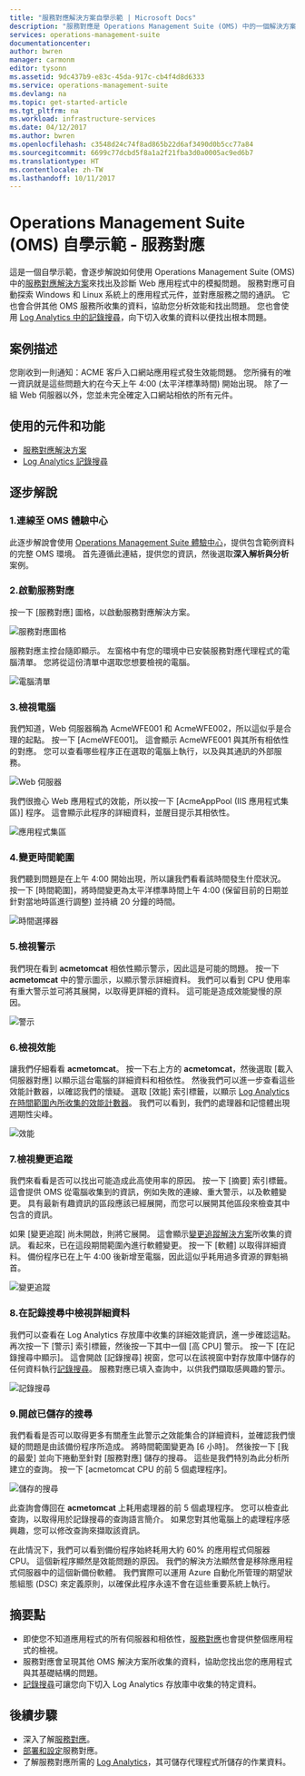 ```yaml
---
title: "服務對應解決方案自學示範 | Microsoft Docs"
description: "服務對應是 Operations Management Suite (OMS) 中的一個解決方案，可自動探索 Windows 和 Linux 系統上的應用程式元件，並對應服務之間的通訊。  這是一個自學示範，會逐步解說如何使用服務對應來識別及診斷 Web 應用程式中的模擬問題。"
services: operations-management-suite
documentationcenter: 
author: bwren
manager: carmonm
editor: tysonn
ms.assetid: 9dc437b9-e83c-45da-917c-cb4f4d8d6333
ms.service: operations-management-suite
ms.devlang: na
ms.topic: get-started-article
ms.tgt_pltfrm: na
ms.workload: infrastructure-services
ms.date: 04/12/2017
ms.author: bwren
ms.openlocfilehash: c3548d24c74f8ad865b22d6af3490d0b5cc77a84
ms.sourcegitcommit: 6699c77dcbd5f8a1a2f21fba3d0a0005ac9ed6b7
ms.translationtype: HT
ms.contentlocale: zh-TW
ms.lasthandoff: 10/11/2017
---
```

# <a name="operations-management-suite-oms-self-paced-demo---service-map"></a>Operations Management Suite (OMS) 自學示範 - 服務對應
這是一個自學示範，會逐步解說如何使用 Operations Management Suite (OMS) 中的[服務對應解決方案](operations-management-suite-service-map.md)來找出及診斷 Web 應用程式中的模擬問題。  服務對應可自動探索 Windows 和 Linux 系統上的應用程式元件，並對應服務之間的通訊。  它也會合併其他 OMS 服務所收集的資料，協助您分析效能和找出問題。  您也會使用 [Log Analytics 中的記錄搜尋](../log-analytics/log-analytics-log-searches.md)，向下切入收集的資料以便找出根本問題。


## <a name="scenario-description"></a>案例描述
您剛收到一則通知：ACME 客戶入口網站應用程式發生效能問題。  您所擁有的唯一資訊就是這些問題大約在今天上午 4:00 (太平洋標準時間) 開始出現。  除了一組 Web 伺服器以外，您並未完全確定入口網站相依的所有元件。  

## <a name="components-and-features-used"></a>使用的元件和功能
- [服務對應解決方案](operations-management-suite-service-map.md)
- [Log Analytics 記錄搜尋](../log-analytics/log-analytics-log-searches.md)


## <a name="walk-through"></a>逐步解說

### <a name="1-connect-to-the-oms-experience-center"></a>1.連線至 OMS 體驗中心
此逐步解說會使用 [Operations Management Suite 體驗中心](https://experience.mms.microsoft.com/)，提供包含範例資料的完整 OMS 環境。 首先遵循此連結，提供您的資訊，然後選取**深入解析與分析**案例。


### <a name="2-start-service-map"></a>2.啟動服務對應
按一下 [服務對應] 圖格，以啟動服務對應解決方案。

![服務對應圖格](media/operations-management-suite-walkthrough-servicemap/tile.png)

服務對應主控台隨即顯示。  左窗格中有您的環境中已安裝服務對應代理程式的電腦清單。  您將從這份清單中選取您想要檢視的電腦。

![電腦清單](media/operations-management-suite-walkthrough-servicemap/computer-list.png)


### <a name="3-view-computer"></a>3.檢視電腦
我們知道，Web 伺服器稱為 AcmeWFE001 和 AcmeWFE002，所以這似乎是合理的起點。  按一下 [AcmeWFE001]。  這會顯示 AcmeWFE001 與其所有相依性的對應。  您可以查看哪些程序正在選取的電腦上執行，以及與其通訊的外部服務。

![Web 伺服器](media/operations-management-suite-walkthrough-servicemap/web-server.png)

我們很擔心 Web 應用程式的效能，所以按一下 [AcmeAppPool (IIS 應用程式集區)] 程序。  這會顯示此程序的詳細資料，並醒目提示其相依性。  

![應用程式集區](media/operations-management-suite-walkthrough-servicemap/app-pool.png)


### <a name="4-change-time-window"></a>4.變更時間範圍

我們聽到問題是在上午 4:00 開始出現，所以讓我們看看該時間發生什麼狀況。 按一下 [時間範圍]，將時間變更為太平洋標準時間上午 4:00 (保留目前的日期並針對當地時區進行調整) 並持續 20 分鐘的時間。

![時間選擇器](./media/operations-management-suite-walkthrough-servicemap/time-picker.png)


### <a name="5-view-alert"></a>5.檢視警示

我們現在看到 **acmetomcat** 相依性顯示警示，因此這是可能的問題。  按一下 **acmetomcat** 中的警示圖示，以顯示警示詳細資料。  我們可以看到 CPU 使用率有重大警示並可將其展開，以取得更詳細的資料。  這可能是造成效能變慢的原因。 

![警示](./media/operations-management-suite-walkthrough-servicemap/alert.png)


### <a name="6-view-performance"></a>6.檢視效能

讓我們仔細看看 **acmetomcat**。  按一下右上方的 **acmetomcat**，然後選取 [載入伺服器對應] 以顯示這台電腦的詳細資料和相依性。 然後我們可以進一步查看這些效能計數器，以確認我們的懷疑。  選取 [效能] 索引標籤，以顯示 [Log Analytics 在時間範圍內所收集的效能計數器](../log-analytics/log-analytics-data-sources-performance-counters.md)。  我們可以看到，我們的處理器和記憶體出現週期性尖峰。

![效能](./media/operations-management-suite-walkthrough-servicemap/performance.png)


### <a name="7-view-change-tracking"></a>7.檢視變更追蹤
我們來看看是否可以找出可能造成此高使用率的原因。  按一下 [摘要] 索引標籤。這會提供 OMS 從電腦收集到的資訊，例如失敗的連線、重大警示，以及軟體變更。  具有最新有趣資訊的區段應該已經展開，而您可以展開其他區段來檢查其中包含的資訊。


如果 [變更追蹤] 尚未開啟，則將它展開。  這會顯示[變更追蹤解決方案](../log-analytics/log-analytics-change-tracking.md)所收集的資訊。  看起來，已在這段期間範圍內進行軟體變更。  按一下 [軟體] 以取得詳細資料。  備份程序已在上午 4:00 後新增至電腦，因此這似乎耗用過多資源的罪魁禍首。

![變更追蹤](./media/operations-management-suite-walkthrough-servicemap/change-tracking.png)



### <a name="8-view-details-in-log-search"></a>8.在記錄搜尋中檢視詳細資料
我們可以查看在 Log Analytics 存放庫中收集的詳細效能資訊，進一步確認這點。  再次按一下 [警示] 索引標籤，然後按一下其中一個 [高 CPU] 警示。  按一下 [在記錄搜尋中顯示]。  這會開啟 [記錄搜尋] 視窗，您可以在該視窗中對存放庫中儲存的任何資料執行[記錄搜尋](../log-analytics/log-analytics-log-searches.md)。  服務對應已填入查詢中，以供我們擷取感興趣的警示。  

![記錄搜尋](./media/operations-management-suite-walkthrough-servicemap/log-search.png)


### <a name="9-open-saved-search"></a>9.開啟已儲存的搜尋
我們看看是否可以取得更多有關產生此警示之效能集合的詳細資料，並確認我們懷疑的問題是由該備份程序所造成。  將時間範圍變更為 [6 小時]。  然後按一下 [我的最愛] 並向下捲動至針對 [服務對應] 儲存的搜尋。  這些是我們特別為此分析所建立的查詢。  按一下 [acmetomcat CPU 的前 5 個處理程序]。

![儲存的搜尋](./media/operations-management-suite-walkthrough-servicemap/saved-search.png)


此查詢會傳回在 **acmetomcat** 上耗用處理器的前 5 個處理程序。  您可以檢查此查詢，以取得用於記錄搜尋的查詢語言簡介。  如果您對其他電腦上的處理程序感興趣，您可以修改查詢來擷取該資訊。

在此情況下，我們可以看到備份程序始終耗用大約 60% 的應用程式伺服器 CPU。  這個新程序顯然是效能問題的原因。  我們的解決方法顯然會是移除應用程式伺服器中的這個新備份軟體。  我們實際可以運用 Azure 自動化所管理的期望狀態組態 (DSC) 來定義原則，以確保此程序永遠不會在這些重要系統上執行。


## <a name="summary-points"></a>摘要點
- 即使您不知道應用程式的所有伺服器和相依性，[服務對應](operations-management-suite-service-map.md)也會提供整個應用程式的檢視。
- 服務對應會呈現其他 OMS 解決方案所收集的資料，協助您找出您的應用程式與其基礎結構的問題。
- [記錄搜尋](../log-analytics/log-analytics-log-searches.md)可讓您向下切入 Log Analytics 存放庫中收集的特定資料。    

## <a name="next-steps"></a>後續步驟
- 深入了解[服務對應](operations-management-suite-service-map.md)。
- [部署和設定](operations-management-suite-service-map-configure.md)服務對應。
- 了解服務對應所需的 [Log Analytics](../log-analytics/log-analytics-overview.md)，其可儲存代理程式所儲存的作業資料。